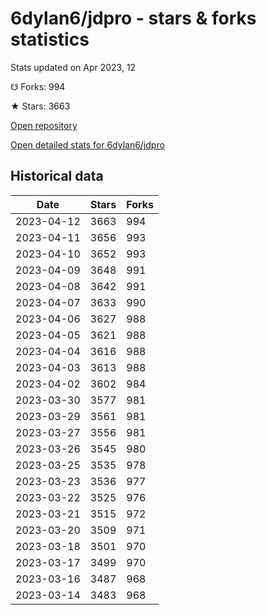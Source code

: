 # 6dylan6/jdpro - stars & forks statistics

Stats updated on Apr 2023, 12

☋ Forks: 994

★ Stars: 3663

[Open repository](https://github.com/6dylan6/jdpro)

[Open detailed stats for 6dylan6/jdpro](https://reviewgithub.com/rep/6dylan6/jdpro)

## Historical data
| Date | Stars | Forks |
|------|-------|-------|
| 2023-04-12 | 3663 | 994 | 
| 2023-04-11 | 3656 | 993 | 
| 2023-04-10 | 3652 | 993 | 
| 2023-04-09 | 3648 | 991 | 
| 2023-04-08 | 3642 | 991 | 
| 2023-04-07 | 3633 | 990 | 
| 2023-04-06 | 3627 | 988 | 
| 2023-04-05 | 3621 | 988 | 
| 2023-04-04 | 3616 | 988 | 
| 2023-04-03 | 3613 | 988 | 
| 2023-04-02 | 3602 | 984 | 
| 2023-03-30 | 3577 | 981 | 
| 2023-03-29 | 3561 | 981 | 
| 2023-03-27 | 3556 | 981 | 
| 2023-03-26 | 3545 | 980 | 
| 2023-03-25 | 3535 | 978 | 
| 2023-03-23 | 3536 | 977 | 
| 2023-03-22 | 3525 | 976 | 
| 2023-03-21 | 3515 | 972 | 
| 2023-03-20 | 3509 | 971 | 
| 2023-03-18 | 3501 | 970 | 
| 2023-03-17 | 3499 | 970 | 
| 2023-03-16 | 3487 | 968 | 
| 2023-03-14 | 3483 | 968 | 

